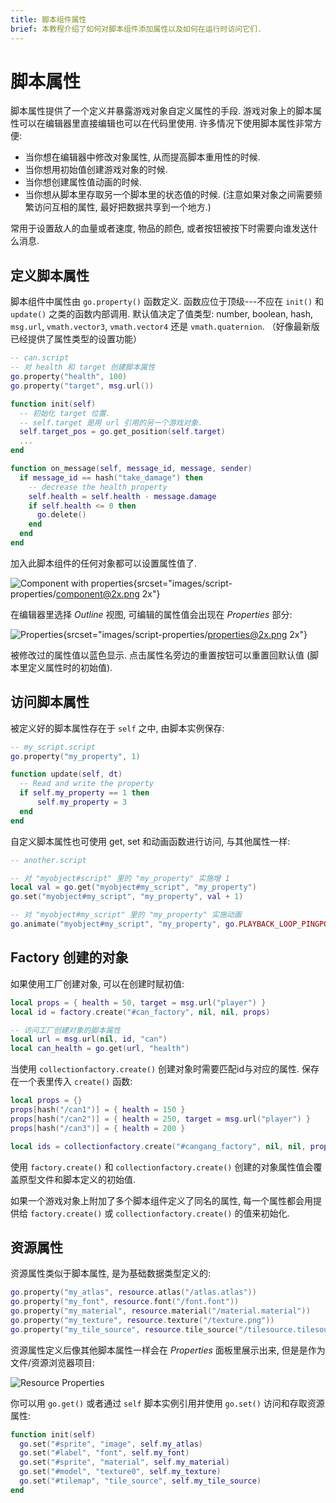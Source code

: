 ```yaml
---
title: 脚本组件属性
brief: 本教程介绍了如何对脚本组件添加属性以及如何在运行时访问它们.
---
```


# 脚本属性

脚本属性提供了一个定义并暴露游戏对象自定义属性的手段. 游戏对象上的脚本属性可以在编辑器里直接编辑也可以在代码里使用. 许多情况下使用脚本属性非常方便:

* 当你想在编辑器中修改对象属性, 从而提高脚本重用性的时候.
* 当你想用初始值创建游戏对象的时候.
* 当你想创建属性值动画的时候.
* 当你想从脚本里存取另一个脚本里的状态值的时候. (注意如果对象之间需要频繁访问互相的属性, 最好把数据共享到一个地方.)

常用于设置敌人的血量或者速度, 物品的颜色, 或者按钮被按下时需要向谁发送什么消息.

## 定义脚本属性

脚本组件中属性由 `go.property()` 函数定义. 函数应位于顶级---不应在 `init()` 和 `update()` 之类的函数内部调用. 默认值决定了值类型: number, boolean, hash, `msg.url`, `vmath.vector3`, `vmath.vector4` 还是 `vmath.quaternion`. （好像最新版已经提供了属性类型的设置功能）

```lua
-- can.script
-- 对 health 和 target 创建脚本属性
go.property("health", 100)
go.property("target", msg.url())

function init(self)
  -- 初始化 target 位置.
  -- self.target 是用 url 引用的另一个游戏对象.
  self.target_pos = go.get_position(self.target)
  ...
end

function on_message(self, message_id, message, sender)
  if message_id == hash("take_damage") then
    -- decrease the health property
    self.health = self.health - message.damage
    if self.health <= 0 then
      go.delete()
    end
  end
end
```

加入此脚本组件的任何对象都可以设置属性值了.

![Component with properties](images/script-properties/component.png){srcset="images/script-properties/component@2x.png 2x"}

在编辑器里选择 *Outline* 视图,  可编辑的属性值会出现在 *Properties* 部分:

![Properties](images/script-properties/properties.png){srcset="images/script-properties/properties@2x.png 2x"}

被修改过的属性值以蓝色显示. 点击属性名旁边的重置按钮可以重置回默认值 (脚本里定义属性时的初始值).

## 访问脚本属性

被定义好的脚本属性存在于 `self` 之中, 由脚本实例保存:

```lua
-- my_script.script
go.property("my_property", 1)

function update(self, dt)
  -- Read and write the property
  if self.my_property == 1 then
      self.my_property = 3
  end
end
```

自定义脚本属性也可使用 get, set 和动画函数进行访问, 与其他属性一样:

```lua
-- another.script

-- 对 "myobject#script" 里的 "my_property" 实施增 1
local val = go.get("myobject#my_script", "my_property")
go.set("myobject#my_script", "my_property", val + 1)

-- 对 "myobject#my_script" 里的 "my_property" 实施动画
go.animate("myobject#my_script", "my_property", go.PLAYBACK_LOOP_PINGPONG, 100, go.EASING_LINEAR, 2.0)
```

## Factory 创建的对象

如果使用工厂创建对象, 可以在创建时赋初值:

```lua
local props = { health = 50, target = msg.url("player") }
local id = factory.create("#can_factory", nil, nil, props)

-- 访问工厂创建对象的脚本属性
local url = msg.url(nil, id, "can")
local can_health = go.get(url, "health")
```

当使用 `collectionfactory.create()` 创建对象时需要匹配id与对应的属性. 保存在一个表里传入 `create()` 函数:

```lua
local props = {}
props[hash("/can1")] = { health = 150 }
props[hash("/can2")] = { health = 250, target = msg.url("player") }
props[hash("/can3")] = { health = 200 }

local ids = collectionfactory.create("#cangang_factory", nil, nil, props)
```

使用 `factory.create()` 和 `collectionfactory.create()` 创建的对象属性值会覆盖原型文件和脚本定义的初始值.

如果一个游戏对象上附加了多个脚本组件定义了同名的属性, 每一个属性都会用提供给 `factory.create()` 或 `collectionfactory.create()` 的值来初始化.


## 资源属性

资源属性类似于脚本属性, 是为基础数据类型定义的:

```lua
go.property("my_atlas", resource.atlas("/atlas.atlas"))
go.property("my_font", resource.font("/font.font"))
go.property("my_material", resource.material("/material.material"))
go.property("my_texture", resource.texture("/texture.png"))
go.property("my_tile_source", resource.tile_source("/tilesource.tilesource"))
```

资源属性定义后像其他脚本属性一样会在 *Properties* 面板里展示出来, 但是是作为文件/资源浏览器项目:

![Resource Properties](images/script-properties/resource-properties.png)

你可以用 `go.get()` 或者通过 `self` 脚本实例引用并使用 `go.set()` 访问和存取资源属性:

```lua
function init(self)
  go.set("#sprite", "image", self.my_atlas)
  go.set("#label", "font", self.my_font)
  go.set("#sprite", "material", self.my_material)
  go.set("#model", "texture0", self.my_texture)
  go.set("#tilemap", "tile_source", self.my_tile_source)
end
```
